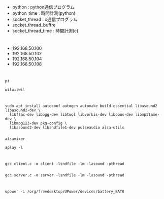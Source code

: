 #
- python : python通信プログラム
- python_time : 時間計測(python)
- socket_thread : c通信プログラム
- socket_thread_buffre
- socket_thread_time : 時間計測(c)

#
- 192.168.50.100
- 192.168.50.102
- 192.168.50.104
- 192.168.50.108

#
```
pi
```

```
wilwilwil
```

#
```
sudo apt install autoconf autogen automake build-essential libasound2 libasound2-dev \
  libflac-dev libogg-dev libtool libvorbis-dev libopus-dev libmp3lame-dev \
  libmpg123-dev pkg-config \
  libasound2-dev libsndfile1-dev pulseaudio alsa-utils 
```

###
```
alsamixer 
```

```
aplay -l
```

#
```
gcc client.c -o client -lsndfile -lm -lasound -pthread
```


###
```
gcc server.c -o server -lsndfile -lm -lasound -pthread
```

#
```
upower -i /org/freedesktop/UPower/devices/battery_BAT0
```
